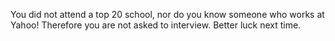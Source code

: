 You did not attend a top 20 school, nor do you know someone who works at Yahoo! 
Therefore you are not asked to interview. Better luck next time.

